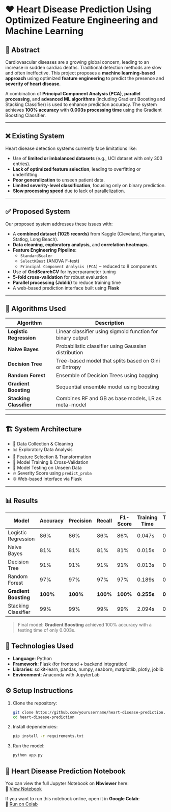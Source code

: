 # ❤️ Heart Disease Prediction Using Optimized Feature Engineering and Machine Learning

## 📌 Abstract
Cardiovascular diseases are a growing global concern, leading to an increase in sudden cardiac deaths. Traditional detection methods are slow and often ineffective. This project proposes a **machine learning-based approach** using optimized **feature engineering** to predict the presence and **severity of heart disease**.

A combination of **Principal Component Analysis (PCA)**, **parallel processing**, and **advanced ML algorithms** (including Gradient Boosting and Stacking Classifier) is used to enhance prediction accuracy. The system achieves **100% accuracy** with **0.003s processing time** using the Gradient Boosting Classifier.

---

## ❌ Existing System

Heart disease detection systems currently face limitations like:

- Use of **limited or imbalanced datasets** (e.g., UCI dataset with only 303 entries).
- **Lack of optimized feature selection**, leading to overfitting or underfitting.
- **Poor generalization** to unseen patient data.
- **Limited severity-level classification**, focusing only on binary prediction.
- **Slow processing speed** due to lack of parallelization.

---

## ✅ Proposed System

Our proposed system addresses these issues with:

- A **combined dataset (1025 records)** from Kaggle (Cleveland, Hungarian, Statlog, Long Beach).
- **Data cleaning**, **exploratory analysis**, and **correlation heatmaps**.
- **Feature Engineering Pipeline**:
  - `StandardScaler`
  - `SelectKBest` (ANOVA F-test)
  - `Principal Component Analysis (PCA)` – reduced to 8 components
- Use of **GridSearchCV** for hyperparameter tuning
- **5-fold cross-validation** for robust evaluation
- **Parallel processing (Joblib)** to reduce training time
- A web-based prediction interface built using **Flask**

---

## 🧠 Algorithms Used

| Algorithm               | Description |
|------------------------|-------------|
| **Logistic Regression** | Linear classifier using sigmoid function for binary output |
| **Naive Bayes**         | Probabilistic classifier using Gaussian distribution |
| **Decision Tree**       | Tree-based model that splits based on Gini or Entropy |
| **Random Forest**       | Ensemble of Decision Trees using bagging |
| **Gradient Boosting**   | Sequential ensemble model using boosting |
| **Stacking Classifier** | Combines RF and GB as base models, LR as meta-model |

---

## 🏗️ System Architecture

- 📂 Data Collection & Cleaning
- 📊 Exploratory Data Analysis
- 🧹 Feature Selection & Transformation
- 🤖 Model Training & Cross-Validation
- 🧪 Model Testing on Unseen Data
- 🔥 Severity Score using `predict_proba`
- 🌐 Web-based Interface via Flask

---

## 📊 Results

| Model               | Accuracy | Precision | Recall | F1-Score | Training Time | Testing Time |
|--------------------|----------|-----------|--------|----------|----------------|---------------|
| Logistic Regression| 86%      | 86%       | 86%    | 86%      | 0.047s         | 0.011s        |
| Naive Bayes        | 81%      | 81%       | 81%    | 81%      | 0.015s         | 0.004s        |
| Decision Tree      | 91%      | 91%       | 91%    | 91%      | 0.013s         | 0.003s        |
| Random Forest      | 97%      | 97%       | 97%    | 97%      | 0.189s         | 0.011s        |
| **Gradient Boosting** | **100%** | **100%**   | **100%**| **100%** | **0.255s**     | **0.003s**    |
| Stacking Classifier| 99%      | 99%       | 99%    | 99%      | 2.094s         | 0.009s        |

> Final model: **Gradient Boosting** achieved 100% accuracy with a testing time of only 0.003s.

## 🧠 Technologies Used

- **Language**: Python
- **Framework**: Flask (for frontend + backend integration)
- **Libraries**: scikit-learn, pandas, numpy, seaborn, matplotlib, plotly, joblib
- **Environment**: Anaconda with JupyterLab

## ⚙️ Setup Instructions

1. Clone the repository:
   ```bash
   git clone https://github.com/yourusername/heart-disease-prediction.git
   cd heart-disease-prediction

2. Install dependencies:
   ```sh
   pip install -r requirements.txt
   ```
3. Run the model:
   ```sh
   python app.py

## 📖 Heart Disease Prediction Notebook

You can view the full Jupyter Notebook on **Nbviewer** here:  
🔗 [View Notebook](https://nbviewer.org/github/irum13/Phishing-Detection-System-Through-Hybrid-ML-Based-on-URL-/blob/main/org.ipynb)

If you want to run this notebook online, open it in **Google Colab**:  
🚀 [Run on Colab](https://colab.research.google.com/github/irum13/Phishing-Detection-System-Through-Hybrid-ML-Based-on-URL-/blob/main/org.ipynb)

